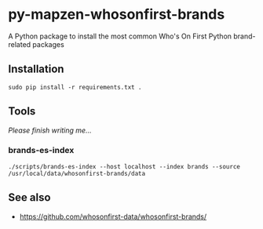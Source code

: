 # py-mapzen-whosonfirst-brands

A Python package to install the most common Who's On First Python brand-related packages

## Installation

```
sudo pip install -r requirements.txt .
```

## Tools

_Please finish writing me..._

### brands-es-index

```
./scripts/brands-es-index --host localhost --index brands --source /usr/local/data/whosonfirst-brands/data 
```

## See also

* https://github.com/whosonfirst-data/whosonfirst-brands/
